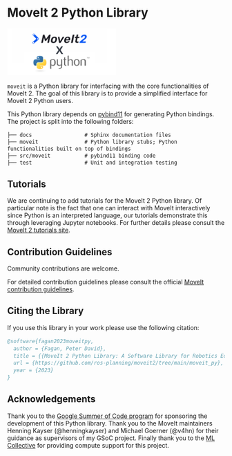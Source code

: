 # MoveIt 2 Python Library
<img src="./banner.png" width="50%">

`moveit` is a Python library for interfacing with the core functionalities of MoveIt 2.
The goal of this library is to provide a simplified interface for MoveIt 2 Python users.

This Python library depends on [pybind11](https://pybind11.readthedocs.io/en/stable/index.html) for generating Python bindings.
The project is split into the following folders:

    ├── docs                 # Sphinx documentation files
    ├── moveit               # Python library stubs; Python functionalities built on top of bindings
    ├── src/moveit           # pybind11 binding code
    ├── test                 # Unit and integration testing

## Tutorials
We are continuing to add tutorials for the MoveIt 2 Python library. Of particular note is the fact that one can interact with MoveIt interactively since Python is an interpreted language, our tutorials demonstrate this through leveraging Jupyter notebooks. For further details please consult the [MoveIt 2 tutorials site](https://moveit.picknik.ai/main/index.html).

## Contribution Guidelines
Community contributions are welcome.

For detailed contribution guidelines please consult the official [MoveIt contribution guidelines](https://moveit.ros.org/documentation/contributing/).

## Citing the Library
If you use this library in your work please use the following citation:
```bibtex
@software{fagan2023moveitpy,
  author = {Fagan, Peter David},
  title = {{MoveIt 2 Python Library: A Software Library for Robotics Education and Research}},
  url = {https://github.com/ros-planning/moveit2/tree/main/moveit_py},
  year = {2023}
}
```

## Acknowledgements
Thank you to the [Google Summer of Code program](https://summerofcode.withgoogle.com/) for sponsoring the development of this Python library. Thank you to the MoveIt maintainers Henning Kayser (@henningkayser) and Michael Goerner (@v4hn) for their guidance as supervisors of my GSoC project. Finally thank you to the [ML Collective](https://mlcollective.org/) for providing compute support for this project.
